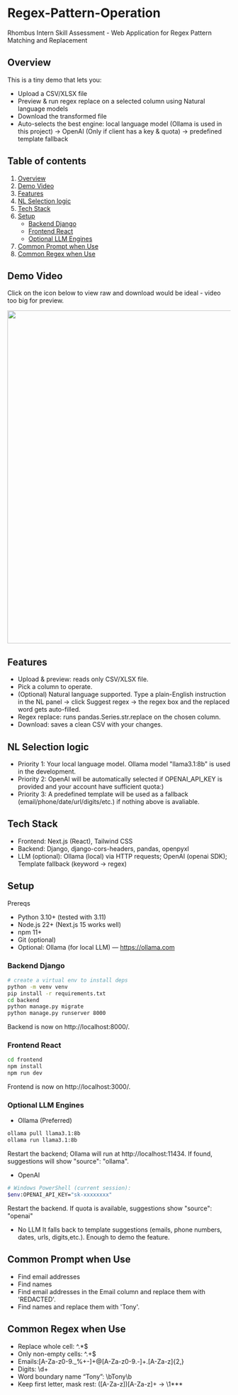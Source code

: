 # Regex-Pattern-Operation
Rhombus Intern Skill Assessment - Web Application for Regex Pattern Matching and Replacement


## Overview
This is a tiny demo that lets you:
- Upload a CSV/XLSX file
- Preview & run regex replace on a selected column using Natural language models 
- Download the transformed file
- Auto-selects the best engine: local language model (Ollama is used in this project) → OpenAI (Only if client has a key & quota) → predefined template fallback


## Table of contents
1. [Overview](#overview)
2. [Demo Video](#demo-video)
3. [Features](#Features)
4. [NL Selection logic](#NL-Selection-logic)
5. [Tech Stack](#Tech-Stack)
6. [Setup](#Setup)
	- [Backend Django](#Backend-Django)
	- [Frontend React](#Frontend-React)
	- [Optional LLM Engines](#Optional-LLM-Engines)
7. [Common Prompt when Use](#Common-Prompt-when-Use)
8. [Common Regex when Use](#Common-Regex-when-Use)


## Demo Video
Click on the icon below to view raw and download would be ideal - video too big for preview.
<p align="center">
  <img src="Demo.mp4" width="750"><br>
</p>


## Features
- Upload & preview: reads only CSV/XLSX file.
- Pick a column to operate.
- (Optional) Natural language supported. Type a plain-English instruction in the NL panel → click Suggest regex → the regex box and the replaced word gets auto-filled.
- Regex replace: runs pandas.Series.str.replace on the chosen column.
- Download: saves a clean CSV with your changes.


## NL Selection logic
- Priority 1: Your local language model. Ollama model "llama3.1:8b" is used in the development.
- Priority 2: OpenAI will be automatically selected if OPENAI_API_KEY is provided and your account have sufficient quota:)
- Priority 3: A predefined template will be used as a fallback (email/phone/date/url/digits/etc.) if nothing above is avaliable.


## Tech Stack
- Frontend: Next.js (React), Tailwind CSS
- Backend: Django, django-cors-headers, pandas, openpyxl
- LLM (optional): Ollama (local) via HTTP requests; OpenAI (openai SDK); Template fallback (keyword → regex)

## Setup
Prereqs
- Python 3.10+ (tested with 3.11)
- Node.js 22+ (Next.js 15 works well)
- npm 11+ 
- Git (optional)
- Optional: Ollama (for local LLM) — https://ollama.com

### Backend Django
```bash
# create a virtual env to install deps
python -m venv venv
pip install -r requirements.txt
cd backend
python manage.py migrate
python manage.py runserver 8000
```
Backend is now on http://localhost:8000/.

### Frontend React
```bash
cd frontend
npm install
npm run dev
```
Frontend is now on http://localhost:3000/.

### Optional LLM Engines
- Ollama (Preferred) 
```bash
ollama pull llama3.1:8b
ollama run llama3.1:8b
```
Restart the backend; Ollama will run at http://localhost:11434. If found, suggestions will show "source": "ollama".

- OpenAI
```bash
# Windows PowerShell (current session):
$env:OPENAI_API_KEY="sk-xxxxxxxx"
```
Restart the backend. If quota is available, suggestions show "source": "openai"

- No LLM
It falls back to template suggestions (emails, phone numbers, dates, urls, digits,etc.). Enough to demo the feature.

## Common Prompt when Use
- Find email addresses
- Find names
- Find email addresses in the Email column and replace them with 'REDACTED'.
- Find names and replace them with 'Tony'.

## Common Regex when Use
- Replace whole cell: ^.*$
- Only non-empty cells: ^.+$
- Emails:[A-Za-z0-9._%+-]+@[A-Za-z0-9.-]+\.[A-Za-z]{2,}
- Digits: \d+
- Word boundary name “Tony”: \bTony\b
- Keep first letter, mask rest: ([A-Za-z])[A-Za-z]+ → \1***
